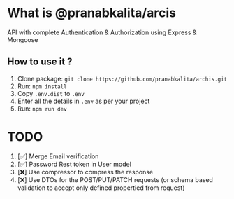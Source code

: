 # What is @pranabkalita/arcis

API with complete Authentication & Authorization using Express & Mongoose

## How to use it ?

1. Clone package: `git clone https://github.com/pranabkalita/archis.git`
2. Run: `npm install`
3. Copy `.env.dist` to `.env`
4. Enter all the details in `.env` as per your project
5. Run: `npm run dev`

# TODO

1. [✅] Merge Email verification
2. [✅] Password Rest token in User model
3. [❌] Use compressor to compress the response
4. [❌] Use DTOs for the POST/PUT/PATCH requests (or schema based validation to accept only defined propertied from request)
